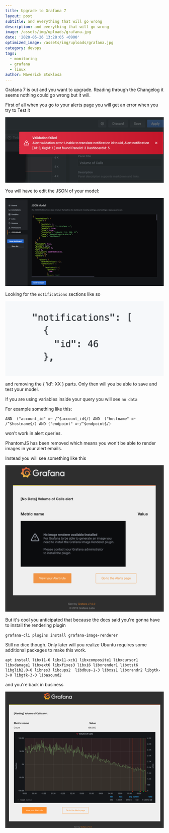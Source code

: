 ```yaml
---
title: Upgrade to Grafana 7
layout: post
subtitle: and everything that will go wrong
description: and everything that will go wrong
image: /assets/img/uploads/grafana.jpg
date: '2020-05-26 13:28:05 +0900'
optimized_image: /assets/img/uploads/grafana.jpg
category: devops
tags:
  - monitoring
  - grafana
  - linux
author: Maverick Stoklosa
---
```


Grafana 7 is out and you want to upgrade. Reading through the Changelog it seems nothing could go wrong but it will.

First of all when you go to your alerts page you will get an error when you try to Test it

![grafana](/assets/img/uploads/grafana4.png)

You will have to edit the JSON of your model:

![grafana](/assets/img/uploads/grafana5.png)

Looking for the `notifications` sections like so

![grafana](/assets/img/uploads/grafana6.png)

and removing the { 'id': XX } parts. Only then will you be able to save and test your model.

If you are using variables inside your query you will see `no data`

For example something like this:

```
AND  ("account_id" =~ /^$account_id$/) AND  ("hostname" =~ /^$hostname$/) AND ("endpoint" =~/^$endpoint$/)
```

won't work in alert queries.

PhantomJS has been removed which means you won't be able to render images in your alert emails.

Instead you will see something like this

![grafana](/assets/img/uploads/grafana2.png)

But it's cool you anticipated that because the docs said you're gonna have to install the rendering plugin

`grafana-cli plugins install grafana-image-renderer`

Still no dice though. Only later will you realize Ubuntu requires some additional packages to make this work. 

```
apt install libx11-6 libx11-xcb1 libxcomposite1 libxcursor1 libxdamage1 libxext6 libxfixes3 libxi6 libxrender1 libxtst6 libglib2.0-0 libnss3 libcups2  libdbus-1-3 libxss1 libxrandr2 libgtk-3-0 libgtk-3-0 libasound2
```

and you're back in business

![grafana](/assets/img/uploads/grafana3.png)
